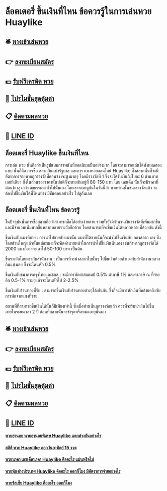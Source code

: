 # ล็อตเตอรี่ ขึ้นเงินที่ไหน ข้อควรรู้ในการเล่นหวย Huaylike

## 🛎 [ทางเข้าเล่นหวย](https://bit.ly/3djFs5d)
## 👉 [ลงทะเบียนสมัคร](https://bit.ly/3djFs5d)
## 💵 [รับฟรีเครดิต หวย](https://bit.ly/3RWD17N)
## 👑 [โปรโมชั่นสุดคุ้มค่า](https://bit.ly/3RWD17N)
## 📋 [ติดตามผลหวย](https://bit.ly/3RWD17N)
## 📱 [LINE ID](https://bit.ly/3RWD17N)

## ล็อตเตอรี่ Huaylike ขึ้นเงินที่ไหน
การเล่น หวย นั้นถือว่าเป็นรูปแบบการพนันที่ยอดนิยมเป็นอย่างมาก โดยจะสามารถเล่นได้ทั้งหมดสองแบบ นั่นก็คือ การซื้อ สลากกินแบ่งรัฐบาล และการ แทงหวยออนไลน์ Huaylike ซึ่งสลากนั้นก็จะมีอัตราการจ่ายหากถูกรางวัลที่ค่อนข้างจะสูงมากๆ โดยมีรางวัลที่ 1 ซึ่งจะได้รับเงินถึงใบละ 6 ล้านบาทเลยทีเดียว ซึ่งในส่วนของราคานั้นปกติก็จะขายกันอยู่ที่ 80-150 บาท โดย เลขเด็ด นั้นก็จะมีราคาที่ค่อนข้างสูงกว่าเลขธรรมดาทั่วไปนั่นเอง โดยเราจะมาดูกันในวันนี้ว่า หากท่านนั้นชนะรางวัลแล้ว จะต้องไปขึ้นเงินได้ที่ไหนบ้าง มีขั้นตอนอย่างไร ไปดูกันเลย

## ล็อตเตอรี่ ขึ้นเงินที่ไหน ข้อควรรู้
ในปัจจุบันนั้นการซื้อสลากถือว่าสามารถซื้อได้อย่างง่ายดาย รวมทั้งยังมีจำนวนเงินรางวัลที่เพิ่มมากขึ้นและมีจำนวนเพิ่มมากขึ้นหลากหลายรางวัลอีกด้วย โดยสามารถที่จะขึ้นเงินได้หลากหลายที่ด้วยกัน ดังนี้

ขึ้นเงินกับแผงที่ขาย : การนำไปขายกับแผงนั้น แผงที่ได้ขายนั้นก็จะนำไปขึ้นเงินกับ กองสลาก เอง ซึ่งโดยส่วนใหญ่แล้วนั้นแต่ละแผงก็จะคิดค่านายหน้าในการนำไปขึ้นเงินนั่นเอง เช่นถ้าหากถูกรางวัลได้ 2000 แผงก็อาจจะเอาไป 50-100 บาท เป็นต้น

ขึ้นรางวัลโดยตรงกับสำนักงาน : เป็นการที่จะนำสลากใบนั้นๆ ไปขึ้นเงินด้วยตัวเองกับสำนักงานสลากกินแบ่งเลย ซึ่งจะโดนหัก 0.5%

ขึ้นเงินกับธนาคารกรุงไทยและธกส : จะมีการหักค่าสแตมป์ 0.5% ค่าภาษี 1% และค่าภาษี ณ ที่จ่ายอีก 0.5-1% รวมๆแล้วจะโดนหักไป 2-2.5%

ขึ้นเงินกับร้านทองที่รับ : สามารถขึ้นเงินกับร้านทองต่างๆได้เช่นกัน ซึ่งก็จะมีการหักเงินที่คล้ายคลึงกับการหักจากแผงที่ขาย

สถานที่ที่สามารถขึ้นเงินได้นั้นก็มีเพียงเท่านี้ ซึ่งเมื่อท่านนั้นถูกรางวัลแล้ว ควรที่จะรีบนำเงินไปขึ้นภายในระยะเวลา 2 ปี ก่อนที่สลากนั้นจะชำรุดหรือหมดอายุนั่นเอง

## 🛎 [ทางเข้าเล่นหวย](https://bit.ly/3djFs5d)
## 👉 [ลงทะเบียนสมัคร](https://bit.ly/3djFs5d)
## 💵 [รับฟรีเครดิต หวย](https://bit.ly/3RWD17N)
## 👑 [โปรโมชั่นสุดคุ้มค่า](https://bit.ly/3RWD17N)
## 📋 [ติดตามผลหวย](https://bit.ly/3RWD17N)
## 📱 [LINE ID](https://bit.ly/3RWD17N)

#### [หวยฮานอย หวยฮานอยพิเศษ Huaylike แตกต่างกันอย่างไร](https://atom.io/themes/หวยฮานอย%20หวยฮานอยพิเศษ%20Huaylike%20แตกต่างกันอย่างไร)
#### [สถิติ หวย Huaylike ออกวันอาทิตย์ 15 งวด](https://atom.io/themes/สถิติ%20หวย%20Huaylike%20ออกวันอาทิตย์%2015%20งวด)
#### [หวยนาคา เลขเด็ดนาคา Huaylike คืออะไร แม่นหรือไม่](https://atom.io/themes/หวยนาคา%20เลขเด็ดนาคา%20Huaylike%20คืออะไร%20แม่นหรือไม่)
#### [หวยหุ้นต่างประเทศ Huaylike คืออะไร ออกกี่โมง มีอัตราการจ่ายอย่างไร](https://atom.io/themes/หวยหุ้นต่างประเทศ%20Huaylike%20คืออะไร%20ออกกี่โมง%20มีอัตราการจ่ายอย่างไร)
#### [หวยรัสเซีย Huaylike คืออะไร ออกกี่โมง](https://atom.io/themes/หวยรัสเซีย%20Huaylike%20คืออะไร%20ออกกี่โมง)